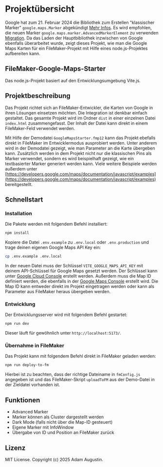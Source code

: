 # Projektübersicht

Google hat zum 21. Februar 2024 die Bibliothek zum Erstellen "klassischer Marker" `google.maps.Marker` abgekündigt [Mehr Infos](https://developers.google.com/maps/deprecations). Es wird empfohlen, die neuen Marker `google.maps.marker.AdvancedMarkerElement` zu verwenden [Migration](https://developers.google.com/maps/documentation/javascript/advanced-markers/migration). Da das Laden der Hauptbibliothek inzwischen  von Google ebenfalls überarbeitet wurde, zeigt dieses Projekt, wie man die Google Maps Karten für ein FileMaker-Projekt mit Hilfe eines node.js-Projektes aufbereiten kann.

## FileMaker-Google-Maps-Starter

Das node.js-Projekt basiert auf den Entwicklungsumgebung Vite.js.

## Projektbeschreibung

Das Projekt richtet sich an FileMaker-Entwickler, die Karten von Google in ihren Lösungen einsetzen möchten. Die Integration ist denkbar einfach gestaltet. Das gesamte Projekt wird im Ordner `dist` in einer einzelnen Datei `index.html` zusammengefasst. Der Inhalt der Datei kann direkt in einem FileMaker-Feld verwendet werden.

Mit Hilfe der Demodatei `GoogleMapsStarter.fmp12` kann das Projekt ebefalls direkt in FileMaker im Entwicklermodus ausprobiert werden. Unter anderem wird in der Demodatei gezeigt, wie man Parameter an die Karte übergeben kann. Zusätzlich werden in dem Projekt nicht nur die klassischen Pins als Marker verwendet, sondern es wird beispielhaft gezeigt, wie ein textbasierter Marker generiert werden kann. Viele weitere Beispiele werden außerdem unter [https://developers.google.com/maps/documentation/javascript/examples](https://developers.google.com/maps/documentation/javascript/examples) bereitgestellt.

## Schnellstart

### Installation

Die Pakete werden mit folgendem Befehl installiert:

```bash
npm install
```

Kopiere die Datei `.env.example` zu `.env.local` oder `.env.production` und trage deinen eigenen Google Maps API Key ein:

```bash
cp .env.example .env.local
```

In der neuen Datei muss der Schlüssel `VITE_GOOGLE_MAPS_API_KEY` mit deinem API-Schlüssel für Google Maps gesetzt werden. Der Schlüssel kann unter [Google Cloud Console](https://console.cloud.google.com/apis/credentials/key) erstellt werden. Außerdem muss die Map ID definiert werden, die ebenfalls in der [Google Maps Console](https://console.cloud.google.com/apis/dashboard) erstellt wird. Die Map ID kann entweder direkt im Projekt eingetragen werden oder kann als Parameter aus FileMaker heraus übergeben werden.

### Entwicklung

Der Entwicklungsserver wird mit folgendem Befehl gestartet:

```bash
npm run dev
```

Dieser läuft für gewöhnlich unter `http://localhost:5173/`.

### Übernahme in FileMaker

Das Projekt kann mit folgendem Befehl direkt in FileMaker geladen werden:

```bash
npm run deploy-to-fm
```

Hierbei ist zu beachten, dass der richtige Dateiname in `fmConfig.js` angegeben ist und das FileMaker-Skript `uploadToFM` aus der Demo-Datei in der Zieldatei vorhanden ist.

## Funktionen

- Advanced Marker
- Marker können als Cluster dargestellt werden
- Dark Mode (falls nicht über die Map-ID gesteuert)
- Eigene Marker mit InfoWindow
- Übergabe von ID und Position an FileMaker zurück

## Lizenz

MIT License. Copyright (c) 2025 Adam Augustin.
